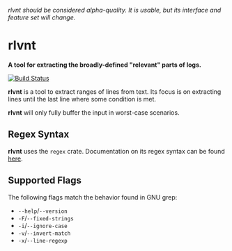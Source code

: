 _rlvnt should be considered alpha-quality.
It is usable, but its interface and feature set will change._

# rlvnt
__A tool for extracting the broadly-defined "relevant" parts of logs.__

[![Build Status](https://github.com/TheDaemoness/rlvnt/actions/workflows/build.yml/badge.svg)](https://github.com/TheDaemoness/rlvnt/actions)

**rlvnt** is a tool to extract ranges of lines from text.
Its focus is on extracting lines until the last line
where some condition is met.

**rlvnt** will only fully buffer the input in worst-case scenarios.

## Regex Syntax

**rlvnt** uses the `regex` crate.
Documentation on its regex syntax can be found
[here](https://docs.rs/regex/1.5.*/regex/index.html#syntax).

## Supported Flags

The following flags match the behavior found in GNU grep:

* `--help`/`--version`
* `-F`/`--fixed-strings`
* `-i`/`--ignore-case`
* `-v`/`--invert-match`
* `-x`/`--line-regexp`

